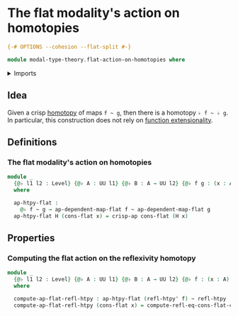 # The flat modality's action on homotopies

```agda
{-# OPTIONS --cohesion --flat-split #-}

module modal-type-theory.flat-action-on-homotopies where
```

<details><summary>Imports</summary>

```agda
open import foundation.action-on-identifications-functions
open import foundation.dependent-pair-types
open import foundation.equivalences
open import foundation.function-types
open import foundation.homotopies
open import foundation.identity-types
open import foundation.injective-maps
open import foundation.retractions
open import foundation.retracts-of-types
open import foundation.sections
open import foundation.torsorial-type-families
open import foundation.universe-levels

open import modal-type-theory.action-on-identifications-crisp-functions
open import modal-type-theory.crisp-identity-types
open import modal-type-theory.flat-modality
open import modal-type-theory.functoriality-flat-modality
```

</details>

## Idea

Given a crisp [homotopy](foundation-core.homotopies.md) of maps `f ~ g`, then
there is a homotopy `♭ f ~ ♭ g`. In particular, this construction does not rely
on [function extensionality](foundation.function-extensionality.md).

## Definitions

### The flat modality's action on homotopies

```agda
module _
  {@♭ l1 l2 : Level} {@♭ A : UU l1} {@♭ B : A → UU l2} {@♭ f g : (x : A) → B x}
  where

  ap-htpy-flat :
    @♭ f ~ g → ap-dependent-map-flat f ~ ap-dependent-map-flat g
  ap-htpy-flat H (cons-flat x) = crisp-ap cons-flat (H x)
```

## Properties

### Computing the flat action on the reflexivity homotopy

```agda
module _
  {@♭ l1 l2 : Level} {@♭ A : UU l1} {@♭ B : A → UU l2} {@♭ f : (x : A) → B x}
  where

  compute-ap-flat-refl-htpy : ap-htpy-flat (refl-htpy' f) ~ refl-htpy
  compute-ap-flat-refl-htpy (cons-flat x) = compute-refl-eq-cons-flat-crisp-eq
```
